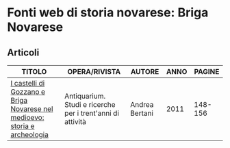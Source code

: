 # Fonti web di storia novarese: Briga Novarese

## Articoli

| TITOLO                                                                                                                                                                                  | OPERA/RIVISTA                                              | AUTORE         | ANNO | PAGINE  |
|-----------------------------------------------------------------------------------------------------------------------------------------------------------------------------------------|------------------------------------------------------------|----------------|------|---------|
| [I castelli di Gozzano e Briga Novarese nel medioevo: storia e archeologia](https://www.academia.edu/33663185/I_castelli_di_Gozzano_e_Briga_Novarese_nel_medioevo_storia_e_archeologia) | Antiquarium. Studi e ricerche per i trent'anni di attività | Andrea Bertani | 2011 | 148-156 |